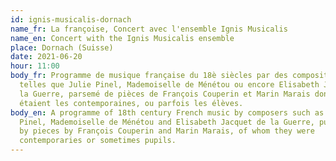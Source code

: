 ```yaml
---
id: ignis-musicalis-dornach
name_fr: La françoise, Concert avec l'ensemble Ignis Musicalis
name_en: Concert with the Ignis Musicalis ensemble
place: Dornach (Suisse)
date: 2021-06-20
hour: 11:00
body_fr: Programme de musique française du 18è siècles par des compositrices
  telles que Julie Pinel, Mademoiselle de Ménétou ou encore Elisabeth Jacquet de
  la Guerre, parsemé de pièces de François Couperin et Marin Marais dont elles
  étaient les contemporaines, ou parfois les élèves.
body_en: A programme of 18th century French music by composers such as Julie
  Pinel, Mademoiselle de Ménétou and Elisabeth Jacquet de la Guerre, punctuated
  by pieces by François Couperin and Marin Marais, of whom they were
  contemporaries or sometimes pupils.
---
```

